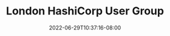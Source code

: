 ---
date: 2022-06-29T10:37:16-08:00
draft: false
end_date: 2022-06-29T11:00:00-08:00
start_date: 2022-06-29T09:00:00-08:00
title: London HashiCorp User Group
---